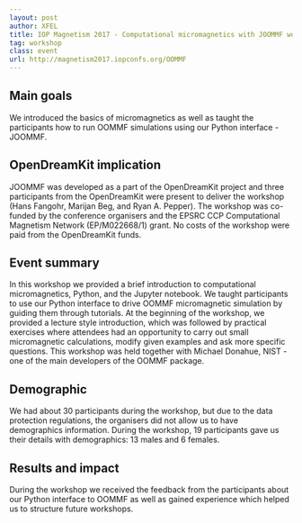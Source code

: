 ```yaml
---
layout: post
author: XFEL
title: IOP Magnetism 2017 - Computational micromagnetics with JOOMMF workshop University of York, UK, 04 April 2017
tag: workshop
class: event
url: http://magnetism2017.iopconfs.org/OOMMF
---
```


## Main goals

 We introduced the basics of micromagnetics as well as taught the participants how to run OOMMF simulations using our Python interface - JOOMMF.

## OpenDreamKit implication

 JOOMMF was developed as a part of the OpenDreamKit project and three participants from the OpenDreamKit were present to deliver the workshop (Hans Fangohr, Marijan Beg, and Ryan A. Pepper). The workshop was co-funded by the conference organisers and the EPSRC CCP Computational Magnetism Network (EP/M022668/1) grant. No costs of the workshop were paid from the OpenDreamKit funds.

## Event summary

 In this workshop we provided a brief introduction to computational micromagnetics, Python, and the Jupyter notebook. We taught participants to use our Python interface to drive OOMMF micromagnetic simulation by guiding them through tutorials. At the beginning of the workshop, we provided a lecture style introduction, which was followed by practical exercises where attendees had an opportunity to carry out small micromagnetic calculations, modify given examples and ask more specific questions. This workshop was held together with Michael Donahue, NIST - one of the main developers of the OOMMF package.

## Demographic

 We had about 30 participants during the workshop, but due to the data protection regulations, the organisers did not allow us to have demographics information. During the workshop, 19 participants gave us their details with demographics: 13 males and 6 females.

## Results and impact

 During the workshop we received the feedback from the participants about our Python interface to OOMMF as well as gained experience which helped us to structure future workshops.


